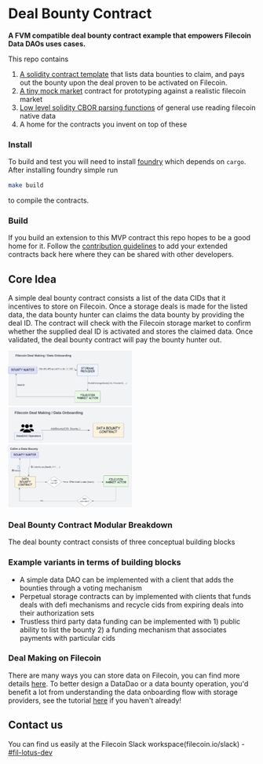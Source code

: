 # Deal Bounty Contract
**A FVM compatible deal bounty contract example that empowers Filecoin Data DAOs uses cases.**

This repo contains 
1. [A solidity contract template]() that lists data bounties to claim, and pays out the bounty upon the deal proven to be activated on Filecoin.
2. [A tiny mock market]() contract for prototyping against a realistic filecoin market
3. [Low level solidity CBOR parsing functions](https://github.com/lotus-web3/client-contract/blob/main/src/CBORParse.sol#L129) of general use reading filecoin native data
4. A home for the contracts you invent on top of these 

### Install

To build and test you will need to install [foundry](https://github.com/foundry-rs/foundry/blob/master/README.md) which depends on `cargo`.  After installing foundry simple run

```sh
make build
```

to compile the contracts.


### Build

If you build an extension to this MVP contract this repo hopes to be a good home for it.  Follow the [contribution guidelines](https://github.com/lotus-web3/client-contract/blob/main/CONTRIBUTING.md) to add your extended contracts back here where they can be shared with other developers.


## Core Idea

A simple deal bounty contract consists a list of the data CIDs that it incentives to store on Filecoin. Once a storage deals is made for the listed data, the data bounty hunter can claims the data bounty by providing the deal ID. The contract will check with the Filecoin storage market to confirm whether the supplied deal ID is activated and stores the claimed data. Once validated, the deal bounty contract will pay the bounty hunter out. 

<img src="/img/dealmaking.png" width="50%">
<img src="/img/addbounty.png" width="50%">
<img src="/img/claimdatabounty.png" width="50%">


### Deal Bounty Contract Modular Breakdown

The deal bounty contract consists of three conceptual building blocks
<TODO>

### Example variants in terms of building blocks
* A simple data DAO can be implemented with a client that adds the bounties through a voting mechanism
* Perpetual storage contracts can by implemented with clients that funds deals with defi mechanisms and recycle cids from expiring deals into their authorization sets
* Trustless third party data funding can be implemented with 1) public ability to list the bounty 2) a funding mechanism that associates payments with particular cids 


### Deal Making on Filecoin

There are many ways you can store data on Filecoin, you can find more details [here](https://dataonboarding.filecoin.io). To better design a DataDao or a data bounty operation, you'd benefit a lot from understanding the data onboarding flow with storage providers, see the tutorial [here](https://docs.filecoin.io/get-started/store-and-retrieve/introduction/) if you haven't already!

## Contact us
You can find us easily at the Filecoin Slack workspace(filecoin.io/slack) - [#fil-lotus-dev](https://filecoinproject.slack.com/archives/CP50PPW2X)

